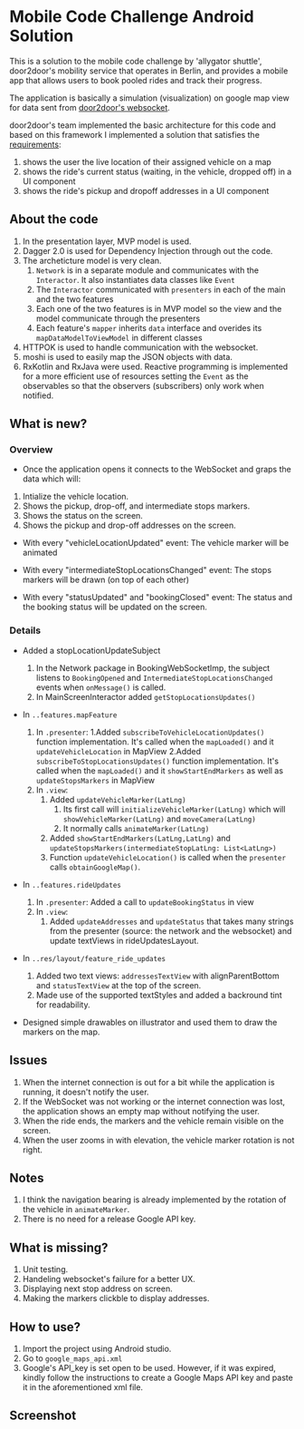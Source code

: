 # Mobile Code Challenge Android Solution

This is a solution to the mobile code challenge by 'allygator shuttle', door2door's mobility service that operates in Berlin, and provides a mobile app that allows users to book pooled rides and track their progress.

The application is basically a simulation (visualization) on google map view for data sent from [door2door's websocket](https://d2d-frontend-code-challenge.herokuapp.com/docs).

door2door's team implemented the basic architecture for this code and based on this framework I implemented a solution that satisfies 
the [requirements](https://github.com/door2door-io/d2d-code-challenges/tree/master/mobile):
 
1. shows the user the live location of their assigned vehicle on a map
2. shows the ride's current status (waiting, in the vehicle, dropped off) in a UI component
3. shows the ride's pickup and dropoff addresses in a UI component

## About the code
1. In the presentation layer, MVP model is used. 
2. Dagger 2.0 is used for Dependency Injection through out the code. 
3. The archeticture model is very clean. 
	1. `Network` is in a separate module and communicates with the `Interactor`. It also instantiates data classes like `Event`
	2. The `Interactor` communicated with `presenters` in each of the main and the two features
	3. Each one of the two features is in MVP model so the view and the model communicate through the presenters
	4. Each feature's `mapper` inherits `data` interface and overides its `mapDataModelToViewModel` in different classes
4. HTTPOK is used to handle communication with the websocket.
5. moshi is used to easily map the JSON objects with data.
6. RxKotlin and RxJava were used. Reactive programming is implemented for a more efficient use of resources setting the `Event` as the observables so that the observers (subscribers) only work when notified. 

## What is new? 
### Overview
* Once the application opens it connects to the WebSocket and graps the data which will:
1. Intialize the vehicle location.
2. Shows the pickup, drop-off, and intermediate stops markers.
3. Shows the status on the screen.
4. Shows the pickup and drop-off addresses on the screen.

* With every "vehicleLocationUpdated" event:
The vehicle marker will be animated

* With every "intermediateStopLocationsChanged" event:
The stops markers will be drawn (on top of each other)

* With every "statusUpdated" and "bookingClosed" event:
The status and the booking status will be updated on the screen.

### Details
* Added a stopLocationUpdateSubject 
	1. In the Network package in BookingWebSocketImp, the subject listens to `BookingOpened` and `IntermediateStopLocationsChanged` events when `onMessage()` is called.
	2. In MainScreenInteractor added `getStopLocationsUpdates()`

* In `..features.mapFeature`
	1. In `.presenter`: 
		1.Added `subscribeToVehicleLocationUpdates()` function implementation. It's called when the `mapLoaded()` and it `updateVehicleLocation` in MapView 
		2.Added `subscribeToStopLocationsUpdates()` function implementation. It's called when the `mapLoaded()` and it `showStartEndMarkers` as well as `updateStopsMarkers` in MapView
	2. In `.view`: 
		1. Added `updateVehicleMarker(LatLng)` 
			1. Its first call will `initializeVehicleMarker(LatLng)` which will `showVehicleMarker(LatLng)` and `moveCamera(LatLng)` 
			2. It normally calls `animateMarker(LatLng)`
		2. Added `showStartEndMarkers(LatLng,LatLng)` and `updateStopsMarkers(intermediateStopLatLng: List<LatLng>)`
		3. Function `updateVehicleLocation()` is called when the `presenter` calls `obtainGoogleMap()`.

* In `..features.rideUpdates`
	1. In `.presenter`: 
		Added a call to `updateBookingStatus` in view
	2. In `.view`: 
		1. Added `updateAddresses` and `updateStatus` that takes many strings from the presenter (source: the network and the websocket) and update textViews in rideUpdatesLayout.

* In `..res/layout/feature_ride_updates`
	1. Added two text views: `addressesTextView` with alignParentBottom and `statusTextView` at the top of the screen.
	2. Made use of the supported textStyles and added a backround tint for readability.

* Designed simple drawables on illustrator and used them to draw the markers on the map.

## Issues
1. When the internet connection is out for a bit while the application is running, it doesn't notify the user.
2. If the WebSocket was not working or the internet connection was lost, the application shows an empty map without notifying the user.
3. When the ride ends, the markers and the vehicle remain visible on the screen.
4. When the user zooms in with elevation, the vehicle marker rotation is not right.

## Notes
1. I think the navigation bearing is already implemented by the rotation of the vehicle in `animateMarker`.
2. There is no need for a release Google API key.

## What is missing?
1. Unit testing.
2. Handeling websocket's failure for a better UX.
3. Displaying next stop address on screen.
4. Making the markers clickble to display addresses.

## How to use?
1. Import the project using Android studio. 
2. Go to `google_maps_api.xml` 
3. Google's API_key is set open to be used. However, if it was expired, kindly follow the instructions to create a Google Maps API key and paste it in the aforementioned xml file.

## Screenshot

